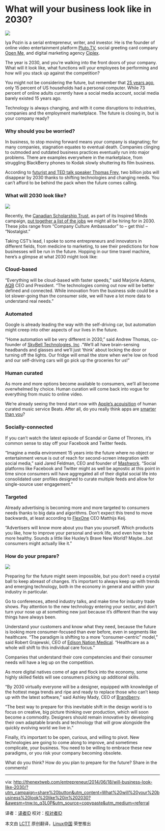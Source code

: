 What will your business look like in 2030?
================================================================================
![](http://cdn1.tnwcdn.com/wp-content/blogs.dir/1/files/2014/06/business-man-roof-deck-798x310.jpg)

lya Pozin is a serial entrepreneur, writer, and investor. He is the founder of online video entertainment platform [Pluto.TV][1], social greeting card company [Open Me][2], and digital marketing agency [Ciplex][3].

The year is 2030, and you’re walking into the front doors of your company. What will it look like, what functions will your employees be performing and how will you stack up against the competition?

You might not be considering the future, but remember that [25 years ago][4], only 15 percent of US households had a personal computer. While 73 percent of online adults currently have a social media account, social media barely existed 15 years ago.

Technology is always changing, and with it come disruptions to industries, companies and the employment marketplace. The future is closing in, but is your company ready?

### Why should you be worried? ###

In business, to stop moving forward means your company is stagnating; for many companies, stagnation equates to eventual death. Companies clinging to outmoded and outdated business practices eventually run into major problems. There are examples everywhere in the marketplace, from struggling BlackBerry phones to Kodak slowly shuttering its film business.

According to [futurist and TED talk speaker Thomas Frey][5], two billion jobs will disappear by 2030 thanks to shifting technologies and changing needs. You can’t afford to be behind the pack when the future comes calling.

### What will 2030 look like? ###

![](http://cdn1.tnwcdn.com/wp-content/blogs.dir/1/files/2014/05/calendar.jpg)

Recently, the [Canadian Scholarship Trust][6], as part of its Inspired Minds campaign, [put together a list of the jobs][7] we might all be hiring for in 2030. These jobs range from “Company Culture Ambassador” to – get this! – “Nostalgist.” 

Taking CST’s lead, I spoke to some entrepreneurs and innovators in different fields, from medicine to marketing, to see their predictions for how businesses will be run in the future. Hopping in our time travel machine, here’s a glimpse at what 2030 might look like: 

### Cloud-based ###

“Everything will be cloud-based with faster speeds,” said Marjorie Adams, [AQB][8] CEO and President. “The technologies coming out now will be better defined and connected. While innovation from the business side could be a lot slower-going than the consumer side, we will have a lot more data to understand real needs.”

### Automated ###

Google is already leading the way with the self-driving car, but automation might creep into other aspects of our lives in the future. 

“Home automation will be very different in 2030,” said Andrew Thomas, co-founder of [SkyBell Technologies, Inc][9] .“We’ll all have brain-sensing headbands and glasses and we’ll just ‘think’ about locking the door or turning off the lights. Our fridge will email the store when we’re low on food and our self-driving cars will go pick up the groceries for us!”

### Human curated ###

As more and more options become available to consumers, we’ll all become overwhelmed by choice. Human curation will come back into vogue for everything from music to online video.

We’re already seeing the trend start now with [Apple’s acquisition][10] of human curated music service Beats. After all, do you really think apps are [smarter than you][11]?

### Socially-connected ###

If you can’t watch the latest episode of Scandal or Game of Thrones, it’s common sense to stay off your Facebook and Twitter feeds.

“Imagine a media environment 15 years into the future where no object or entertainment venue is out of reach for second-screen integration with social media,” said Jared Feldman, CEO and founder of [Mashwork][12]. “Social platforms like Facebook and Twitter might as well be agnostic at this point in time since consumers will have aggregated all of their digital social life into consolidated user profiles designed to curate multiple feeds and allow for single-source user engagement.”

### Targeted ###

Already advertising is becoming more and more targeted to consumers needs thanks to big data and algorithms. Don’t expect this trend to move backwards, at least according to [FlexOne][13] CEO Matthijs Keij.

“Advertisers will know more about you than you yourself. Which products you like, how to improve your personal and work life, and even how to be more healthy. Sounds a little like Huxley’s Brave New World? Maybe…but consumers might actually like it.”

### How do your prepare? ###

![](http://cdn1.tnwcdn.com/wp-content/blogs.dir/1/files/2011/01/Crystal-Ball-12-27-09-iStock_000003107697XSmall.jpg)

Preparing for the future might seem impossible, but you don’t need a crystal ball to keep abreast of changes. It’s important to always keep up with trends and emerging technology, both in the economy in general and within your industry in particular.

Go to conferences, attend industry talks, and make time for industry trade shows. Pay attention to the new technology entering your sector, and don’t turn your nose up at something new just because it’s different than the way things have always been. 

Understand your customers and know what they need, because the future is looking more consumer-focused than ever before, even in segments like healthcare. “The paradigm is shifting to a more “consumer-centric” model,” said Robert Grajewski, CEO of [Edison Nation Medical][14]. “Healthcare as a whole will shift to this individual care focus.”

Companies that understand their core competencies and their consumer needs will have a leg up on the competition.

As more digital natives come of age and flock into the economy, some highly skilled fields will see consumers picking up additional skills. 

“By 2030 virtually everyone will be a designer, equipped with knowledge of the hottest mega trends and ripe and ready to replace those who can’t keep up with the latest software,” said Ashley Mady, CEO of [Brandberry][15].

“The best way to prepare for this inevitable shift in the design world is to focus on creative, big picture thinking over production, which will soon become a commodity. Designers should remain innovative by developing their own adaptable brands and technology that will grow alongside the quickly evolving world we live in.”

Finally, it’s important to be open, curious, and willing to pivot. New technologies are going to come along to improve, and sometimes complicate, your business. You need to be willing to embrace these new paradigms, or you risk your company becoming obsolete.

What do you think? How do you plan to prepare for the future? Share in the comments! 

--------------------------------------------------------------------------------

via: http://thenextweb.com/entrepreneur/2014/06/18/will-business-look-like-2030/?utm_campaign=share%20button&utm_content=What%20will%20your%20business%20look%20like%20in%202030?&awesm=tnw.to_q3L0P&utm_source=copypaste&utm_medium=referral

译者：[译者ID](https://github.com/译者ID) 校对：[校对者ID](https://github.com/校对者ID)

本文由 [LCTT](https://github.com/LCTT/TranslateProject) 原创翻译，[Linux中国](http://linux.cn/) 荣誉推出

[1]:http://pluto.tv/
[2]:http://www.openme.com/
[3]:http://www.ciplex.com/
[4]:http://www.cnbc.com/id/101611509
[5]:http://www.futuristspeaker.com/2012/02/2-billion-jobs-to-disappear-by-2030/
[6]:http://www.cst.org/
[7]:http://careers2030.cst.org/jobs/
[8]:http://www.aqb.com/
[9]:http://www.skybell.com/
[10]:http://thenextweb.com/apple/2014/05/28/apple-confirms-acquisition-beats/
[11]:http://thenextweb.com/apps/2013/10/19/i-let-apps-tell-me-how-to-live-for-a-day/
[12]:http://mashwork.com/
[13]:http://www.flxone.com/
[14]:http://www.edisonnationmedical.com/
[15]:http://www.brandberry.com/